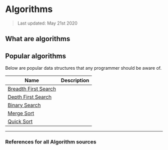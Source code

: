 # Algorithms

> Last updated: May 21st 2020

## What are algorithms

## Popular algorithms

Below are popular data structures that any programmer should be aware of.

| Name | Description |
|---|---|
| [Breadth First Search](./breadth_first_search.md) | |
| [Depth First Search](./depth_first_search.md) | |
| [Binary Search](./binary_search.md) | |
| [Merge Sort](./merge_sort.md) | |
| [Quick Sort](./quick_sort.md) | |

___

### References for all Algorithm sources



